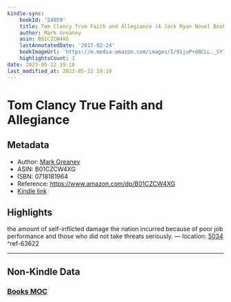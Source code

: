 ```yaml
---
kindle-sync:
    bookId: '24959'
    title: Tom Clancy True Faith and Allegiance (A Jack Ryan Novel Book 16)
    author: Mark Greaney
    asin: B01CZCW4XG
    lastAnnotatedDate: '2017-02-24'
    bookImageUrl: 'https://m.media-amazon.com/images/I/91juP+d8CLL._SY160.jpg'
    highlightsCount: 1
date: 2023-05-22 19:10
last_modified_at: 2023-05-22 19:10
---
```


# Tom Clancy True Faith and Allegiance

## Metadata

-   Author: [Mark Greaney](https://www.amazon.comundefined)
-   ASIN: B01CZCW4XG
-   ISBN: 0718181964
-   Reference: https://www.amazon.com/dp/B01CZCW4XG
-   [Kindle link](kindle://book?action=open&asin=B01CZCW4XG)

## Highlights

the amount of self-inflicted damage the nation incurred because of poor job performance and those who did not take threats seriously. — location: [5034](kindle://book?action=open&asin=B01CZCW4XG&location=5034) ^ref-63622

---

## Non-Kindle Data

### [Books MOC](Books%20MOC.md)
